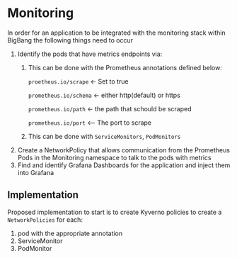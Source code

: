# Monitoring

In order for an application to be integrated with the monitoring stack within BigBang the following things need to occur


1. Identify the pods that have metrics endpoints via:
    1. This can be done with the Prometheus annotations defined below:

        `proetheus.io/scrape` <- Set to true

        `prometheus.io/schema` <- either http(default) or https

        `prometheus.io/path` <- the path that schould be scraped

        `prometheus.io/port` <-- The port to scrape
    1. This can be done with `ServiceMonitors`, `PodMonitors`
1. Create a NetworkPolicy that allows communication from the Prometheus Pods in the Monitoring namespace to talk to the pods with metrics
1. Find and identify Grafana Dashboards for the application and inject them into Grafana


## Implementation

Proposed implementation to start is to create Kyverno policies to create a `NetworkPolicies` for each:
    
1. pod with the appropriate annotation
2. ServiceMonitor
3. PodMonitor 

